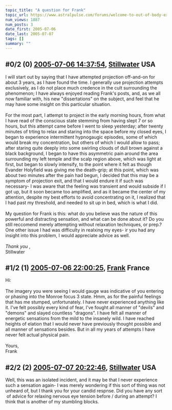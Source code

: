 ```yaml
---
topic_title: "A question for Frank"
topic_url: https://www.astralpulse.com/forums/welcome-to-out-of-body-experiences!/a-question-for-frank
num_views: 1887
num_posts: 3
date_first: 2005-07-06
date_last: 2005-07-07
tags: []
summary: ""
---
```


## \#0/2 (0) [2005-07-06 14:37:54](https://www.astralpulse.com/forums/index.php?msg=169207), [Stillwater](https://www.astralpulse.com/forums/profile/?u=4190) USA ##
<section>
I will start out by saying that I have attempted projection off-and-on for about 3 years, as I have found the time. I generally use projection attempts exclusively, as I do not place much credence in the cult surrounding the phenomenon; I have always enjoyed reading Frank's posts, and, as we all now familiar with, his new "dissertations" on the subject, and feel that he may have some insight on this particular situation.
<br>
<br>
For the most part, I attempt to project in the early morning hours, from what I have read of the conscious state stemming from having slept 7 or so hours, but this attempt came before I went to sleep yesterday; after twenty minutes of trting to relax and staring into the space before my closed eyes, I began to experience intermittent hypnogaugic episodes, some of which would break my concentration, but others of which I would allow to pass; after staring quite deeply into some swirling clouds of dull brown against a black background, I began to have this asymmetric pain around the area surrounding my left temple and the scalp region above, which was light at first, but began to slowly intensify, to the point where it felt as though Evander Holyfield was giving me the death-grip; at this point, which was about two minutes after the pain had begun, I decided that this may be a symptom of projection exit, and that I would endure it if such was necessary- I was aware that the feeling was transient and would subside if I got up, but it soon became too amplified, and as it became the center of my attention, despite my best efforts to avoid concentrating on it, I realized that I had past my threshold, and needed to sit up in bed, which is what I did.
<br>
<br>
My question for Frank is this: what do you believe was the nature of this powerful and distracting sensation, and what can be done about it? Do you still reccomend merely attempting without relaxation techniques, or prep.? One other issue I had was difficulty in realxing my eyes- ir you had any insight into this problem, I would appreciate advice as well.
<br>
<br>
<i>
 Thank you
</i>
,
<br>
Stillwater
</section>

## \#1/2 (1) [2005-07-06 22:00:25](https://www.astralpulse.com/forums/index.php?msg=169244), [Frank](https://www.astralpulse.com/forums/profile/?u=359) France ##
<section>
Hi:
<br>
<br>
The imagery you were seeing I would gauge was indicative of you entering or phasing into the Monroe focus 3 state. Hmm, as for the painful feelings that has me stumped, unfortunately. I have never experienced anything like it. I've felt possibly every kind of fear, I've fought all manner of "devils" and "demons" and slayed countless "dragons". I have felt all manner of energetic sensations from the mild to the insanely wild. I have reached heights of elation that I would never have previously thought possible and all manner of sensations besides. But in all my years of attempts I have never felt actual physical pain.
<br>
<br>
Yours,
<br>
Frank
</section>

## \#2/2 (2) [2005-07-07 20:22:46](https://www.astralpulse.com/forums/index.php?msg=169365), [Stillwater](https://www.astralpulse.com/forums/profile/?u=4190) USA ##
<section>
Well, this was an isolated incident, and it may be that I never experience such a sensation again- I was merely wondering if this sort of thing was not unheard of, but I thank you for your candid respnse. Did you have any sort  of advice for relaxing nervous eye tension before / during an attempt? I think that is another of my stumbling blocks.
</section>